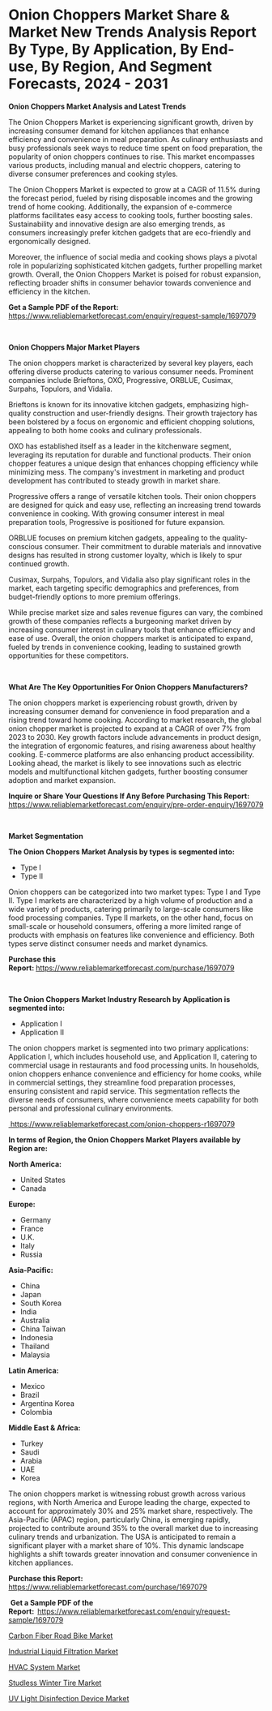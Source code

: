 <p><h1>Onion Choppers Market Share & Market New Trends Analysis Report By Type, By Application, By End-use, By Region, And Segment Forecasts, 2024 - 2031</h1></p><p><strong>Onion Choppers Market Analysis and Latest Trends</strong></p>
<p><p>The Onion Choppers Market is experiencing significant growth, driven by increasing consumer demand for kitchen appliances that enhance efficiency and convenience in meal preparation. As culinary enthusiasts and busy professionals seek ways to reduce time spent on food preparation, the popularity of onion choppers continues to rise. This market encompasses various products, including manual and electric choppers, catering to diverse consumer preferences and cooking styles.</p><p>The Onion Choppers Market is expected to grow at a CAGR of 11.5% during the forecast period, fueled by rising disposable incomes and the growing trend of home cooking. Additionally, the expansion of e-commerce platforms facilitates easy access to cooking tools, further boosting sales. Sustainability and innovative design are also emerging trends, as consumers increasingly prefer kitchen gadgets that are eco-friendly and ergonomically designed.</p><p>Moreover, the influence of social media and cooking shows plays a pivotal role in popularizing sophisticated kitchen gadgets, further propelling market growth. Overall, the Onion Choppers Market is poised for robust expansion, reflecting broader shifts in consumer behavior towards convenience and efficiency in the kitchen.</p></p>
<p><strong>Get a Sample PDF of the Report:&nbsp;</strong> <a href="https://www.reliablemarketforecast.com/enquiry/request-sample/1697079?utm_campaign=1530&utm_medium=2&utm_source=Github&utm_content=ia&utm_term=20102024&utm_id=onion-choppers">https://www.reliablemarketforecast.com/enquiry/request-sample/1697079</a></p>
<p>&nbsp;</p>
<p><strong>Onion Choppers Major Market Players</strong></p>
<p><p>The onion choppers market is characterized by several key players, each offering diverse products catering to various consumer needs. Prominent companies include Brieftons, OXO, Progressive, ORBLUE, Cusimax, Surpahs, Topulors, and Vidalia. </p><p>Brieftons is known for its innovative kitchen gadgets, emphasizing high-quality construction and user-friendly designs. Their growth trajectory has been bolstered by a focus on ergonomic and efficient chopping solutions, appealing to both home cooks and culinary professionals. </p><p>OXO has established itself as a leader in the kitchenware segment, leveraging its reputation for durable and functional products. Their onion chopper features a unique design that enhances chopping efficiency while minimizing mess. The company's investment in marketing and product development has contributed to steady growth in market share.</p><p>Progressive offers a range of versatile kitchen tools. Their onion choppers are designed for quick and easy use, reflecting an increasing trend towards convenience in cooking. With growing consumer interest in meal preparation tools, Progressive is positioned for future expansion. </p><p>ORBLUE focuses on premium kitchen gadgets, appealing to the quality-conscious consumer. Their commitment to durable materials and innovative designs has resulted in strong customer loyalty, which is likely to spur continued growth. </p><p>Cusimax, Surpahs, Topulors, and Vidalia also play significant roles in the market, each targeting specific demographics and preferences, from budget-friendly options to more premium offerings. </p><p>While precise market size and sales revenue figures can vary, the combined growth of these companies reflects a burgeoning market driven by increasing consumer interest in culinary tools that enhance efficiency and ease of use. Overall, the onion choppers market is anticipated to expand, fueled by trends in convenience cooking, leading to sustained growth opportunities for these competitors.</p></p>
<p>&nbsp;</p>
<p><strong>What Are The Key Opportunities For Onion Choppers Manufacturers?</strong></p>
<p><p>The onion choppers market is experiencing robust growth, driven by increasing consumer demand for convenience in food preparation and a rising trend toward home cooking. According to market research, the global onion chopper market is projected to expand at a CAGR of over 7% from 2023 to 2030. Key growth factors include advancements in product design, the integration of ergonomic features, and rising awareness about healthy cooking. E-commerce platforms are also enhancing product accessibility. Looking ahead, the market is likely to see innovations such as electric models and multifunctional kitchen gadgets, further boosting consumer adoption and market expansion.</p></p>
<p><strong>Inquire or Share Your Questions If Any Before Purchasing This Report:</strong> <a href="https://www.reliablemarketforecast.com/enquiry/pre-order-enquiry/1697079?utm_campaign=1530&utm_medium=2&utm_source=Github&utm_content=ia&utm_term=20102024&utm_id=onion-choppers">https://www.reliablemarketforecast.com/enquiry/pre-order-enquiry/1697079</a></p>
<p>&nbsp;</p>
<p><strong>Market Segmentation</strong></p>
<p><strong>The Onion Choppers Market Analysis by types is segmented into:</strong></p>
<p><ul><li>Type I</li><li>Type II</li></ul></p>
<p><p>Onion choppers can be categorized into two market types: Type I and Type II. Type I markets are characterized by a high volume of production and a wide variety of products, catering primarily to large-scale consumers like food processing companies. Type II markets, on the other hand, focus on small-scale or household consumers, offering a more limited range of products with emphasis on features like convenience and efficiency. Both types serve distinct consumer needs and market dynamics.</p></p>
<p><strong>Purchase this Report:&nbsp;</strong><a href="https://www.reliablemarketforecast.com/purchase/1697079?utm_campaign=1530&utm_medium=2&utm_source=Github&utm_content=ia&utm_term=20102024&utm_id=onion-choppers">https://www.reliablemarketforecast.com/purchase/1697079</a></p>
<p>&nbsp;</p>
<p><strong>The Onion Choppers Market Industry Research by Application is segmented into:</strong></p>
<p><ul><li>Application I</li><li>Application II</li></ul></p>
<p><p>The onion choppers market is segmented into two primary applications: Application I, which includes household use, and Application II, catering to commercial usage in restaurants and food processing units. In households, onion choppers enhance convenience and efficiency for home cooks, while in commercial settings, they streamline food preparation processes, ensuring consistent and rapid service. This segmentation reflects the diverse needs of consumers, where convenience meets capability for both personal and professional culinary environments.</p></p>
<p><a href="https://www.reliablemarketforecast.com/onion-choppers-r1697079?utm_campaign=1530&utm_medium=2&utm_source=Github&utm_content=ia&utm_term=20102024&utm_id=onion-choppers">&nbsp;https://www.reliablemarketforecast.com/onion-choppers-r1697079</a></p>
<p><strong>In terms of Region, the Onion Choppers Market Players available by Region are:</strong></p>
<p>
    <p> <strong> North America: </strong>
        <ul>
            <li>United States</li>
            <li>Canada</li>
        </ul>
        </p> 
    <p> <strong> Europe: </strong>
        <ul>
            <li>Germany</li>
            <li>France</li>
            <li>U.K.</li>
            <li>Italy</li>
            <li>Russia</li>
        </ul>
        </p> 
    <p> <strong> Asia-Pacific: </strong>
        <ul>
            <li>China</li>
            <li>Japan</li>
            <li>South Korea</li>
            <li>India</li>
            <li>Australia</li>
            <li>China Taiwan</li>
            <li>Indonesia</li>
            <li>Thailand</li>
            <li>Malaysia</li>
        </ul>
        </p> 
    <p> <strong> Latin America: </strong>
        <ul>
            <li>Mexico</li>
            <li>Brazil</li>
            <li>Argentina Korea</li>
            <li>Colombia</li>
        </ul>
        </p> 
    <p> <strong> Middle East & Africa: </strong>
        <ul>
            <li>Turkey</li>
            <li>Saudi</li>
            <li>Arabia</li>
            <li>UAE</li>
            <li>Korea</li>
        </ul>
    </p>
    </p>
<p><p>The onion choppers market is witnessing robust growth across various regions, with North America and Europe leading the charge, expected to account for approximately 30% and 25% market share, respectively. The Asia-Pacific (APAC) region, particularly China, is emerging rapidly, projected to contribute around 35% to the overall market due to increasing culinary trends and urbanization. The USA is anticipated to remain a significant player with a market share of 10%. This dynamic landscape highlights a shift towards greater innovation and consumer convenience in kitchen appliances.</p></p>
<p><strong>Purchase this Report: </strong><a href="https://www.reliablemarketforecast.com/purchase/1697079?utm_campaign=1530&utm_medium=2&utm_source=Github&utm_content=ia&utm_term=20102024&utm_id=onion-choppers">https://www.reliablemarketforecast.com/purchase/1697079</a></p>
<p>&nbsp;<strong>Get a Sample PDF of the Report:&nbsp;&nbsp;</strong><a href="https://www.reliablemarketforecast.com/enquiry/request-sample/1697079?utm_campaign=1530&utm_medium=2&utm_source=Github&utm_content=ia&utm_term=20102024&utm_id=onion-choppers">https://www.reliablemarketforecast.com/enquiry/request-sample/1697079</a></p>
<p><strong></strong></p>
<p><p><a href="https://github.com/YashRP12/Market-Research-Report-List-6/blob/main/carbon-fiber-road-bike-market.md?utm_campaign=1530&utm_medium=2&utm_source=Github&utm_content=ia&utm_term=20102024&utm_id=onion-choppers">Carbon Fiber Road Bike Market</a></p><p><a href="https://www.linkedin.com/pulse/industrial-liquid-filtration-market-global-insights-regional-r7xof?utm_campaign=1530&utm_medium=2&utm_source=Github&utm_content=ia&utm_term=20102024&utm_id=onion-choppers">Industrial Liquid Filtration Market</a></p><p><a href="https://www.linkedin.com/pulse/market-forecasting-change-global-hvac-system-dynamics-future-e84df?utm_campaign=1530&utm_medium=2&utm_source=Github&utm_content=ia&utm_term=20102024&utm_id=onion-choppers">HVAC System Market</a></p><p><a href="https://github.com/lesavftol/Market-Research-Report-List-1/blob/main/studless-winter-tire-market.md?utm_campaign=1530&utm_medium=2&utm_source=Github&utm_content=ia&utm_term=20102024&utm_id=onion-choppers">Studless Winter Tire Market</a></p><p><a href="https://issuu.com/reportprime-2/docs/uv-light-disinfection-device-market_af9cbeaa8f39c6?utm_campaign=1530&utm_medium=2&utm_source=Github&utm_content=ia&utm_term=20102024&utm_id=onion-choppers">UV Light Disinfection Device Market</a></p></p>